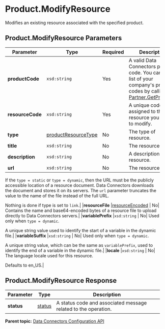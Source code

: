 # Product.ModifyResource

Modifies an existing resource associated with the specified product.

## Product.ModifyResource Parameters

|Parameter|Type|Required|Description|
|---------|----|--------|-----------|
|**productCode** |`xsd:string` | Yes| A valid Data Connectors product code. You can get a list of your company's product codes by calling [Partner.GetProducts](../integration_api/r_getProducts.md#).|
|**resourceCode** |`xsd:string` | Yes| A unique code assigned to the resource you want to modify.|
|**type** |[productResourceType](../../data_types/r_datatype_productResourceType_enum.md#) | No| The type of resource.|
|**title** |`xsd:string` | No| The resource name.|
|**description** |`xsd:string` | No| A description of the resource.|
|**url** |`xsd:string` | No| The resource URL.

 If the `type = static` or `type = dynamic`, then the URL must be the publicly accessible location of a resource document. Data Connectors downloads the document and stores it on its servers. The `url` parameter truncates the value to the name of the file instead of the full URL.

 Nothing is done if type is set to `link`.|
|**resourceFile** |[resourceEncoded](../../data_types/r_datatype_resourceEncoded.md#) | No| Contains the name and base64-encoded bytes of a resource file to upload directly to Data Connectors servers.|
|**variablePrefix** |`xsd:string` | No| Used only when `type = dynamic`.

 A unique string value used to identify the start of a variable in the dynamic file.|
|**variableSuffix** |`xsd:string` | No| Used only when `type = dynamic`.

 A unique string value, which can be the same as `variablePrefix`, used to identify the end of a variable in the dynamic file.|
|**locale** |`xsd:string` | No| The language locale used for this resource.

 Defaults to en\_US.|

## Product.ModifyResource Response

|Parameter|Type|Description|
|---------|----|-----------|
|**status** |[status](../../data_types/r_datatype_status.md#) | A status code and associated message related to the operation.|

**Parent topic:** [Data Connectors Configuration API](../../Genesis_API/config_api/c_genesis_api_config.md)

